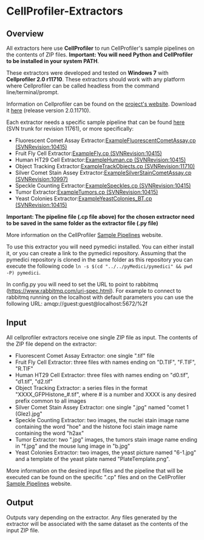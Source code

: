 # CellProfiler-Extractors


## Overview

All extractors here use **CellProfiler** to run CellProfiler's sample pipelines on the contents of ZIP files. **Important: You will need Python and CellProfiler to be installed in your system PATH**.

These extractors were developed and tested on **Windows 7** with **Cellprofiler 2.0 r11710**. These extractors should work with any platform where Cellprofiler can be called headless from the command line/terminal/prompt.

Information on Cellprofiler can be found on the [project's website](http://cellprofiler.org). Download it [here](http://cellprofiler.org/previousReleases.shtml) (release version 2.0.11710).

Each extractor needs a specific sample pipeline that can be found [here](https://svn.broadinstitute.org/CellProfiler/trunk/ExampleImages/) (SVN trunk for revision 11761), or more specifically:

* Fluorescent Comet Assay Extractor:[ExampleFluorescentCometAssay.cp (SVNRevision:10415)](https://svn.broadinstitute.org/CellProfiler/trunk/ExampleImages/ExampleCometAssay/ExampleFluorescentCometAssay.cp)
* Fruit Fly Cell Extractor:[ExampleFly.cp (SVNRevision:10415)](https://svn.broadinstitute.org/CellProfiler/trunk/ExampleImages/ExampleFlyImages/ExampleFly.cp)
* Human HT29 Cell Extractor:[ExampleHuman.cp (SVNRevision:10415)](https://svn.broadinstitute.org/CellProfiler/trunk/ExampleImages/ExampleHumanImages/ExampleHuman.cp)
* Object Tracking Extractor:[ExampleTrackObjects.cp (SVNRevision:11710)](https://svn.broadinstitute.org/CellProfiler/trunk/ExampleImages/ExampleTrackObjects/ExampleTrackObjects.cp)
* Silver Comet Stain Assey Extractor:[ExampleSilverStainCometAssay.cp (SVNRevision:10997)](https://svn.broadinstitute.org/CellProfiler/trunk/ExampleImages/ExampleCometAssay/ExampleSilverStainCometAssay.cp)
* Speckle Counting Extractor:[ExampleSpeckles.cp (SVNRevision:10415)](https://svn.broadinstitute.org/CellProfiler/trunk/ExampleImages/ExampleSpecklesImages/ExampleSpeckles.cp)
* Tumor Extractor:[ExampleTumors.cp (SVNRevision:10415)](https://svn.broadinstitute.org/CellProfiler/trunk/ExampleImages/ExampleTumorImages/ExampleTumors.cp)
* Yeast Colonies Extractor:[ExampleYeastColonies_BT.cp (SVNRevision:10415)](https://svn.broadinstitute.org/CellProfiler/trunk/ExampleImages/ExampleYeastColonies_BT_Images/ExampleYeastColonies_BT.cp)

**Important: The pipeline file (.cp file above) for the chosen extractor need to be saved in the same folder as the extractor file (.py file)**

More information on the CellProfiler [Sample Pipelines](http://cellprofiler.org/examples.shtml) website.

To use this extractor you will need pymedici installed. You can either install it, or you can create a link to the pymedici repository. Assuming that the pymedici repository is cloned in the same folder as this repository you can execute the following code `ln -s $(cd "../../pyMedici/pymedici" && pwd -P) pymedici`.

In config.py you will need to set the URL to point to rabbitmq (https://www.rabbitmq.com/uri-spec.html). For example to connect to rabbitmq running on the localhost with default parameters you can use the following URL: amqp://guest:guest@localhost:5672/%2f

## Input
All cellprofiler extractors receive one single ZIP file as input. The contents of the ZIP file depend on the extractor:

* Fluorescent Comet Assay Extractor: one single ".tif" file
* Fruit Fly Cell Extractor: three files with names ending on "D.TIF", "F.TIF", "R.TIF" 
* Human HT29 Cell Extractor: three files with names ending on "d0.tif", "d1.tif", "d2.tif" 
* Object Tracking Extractor: a series files in the format "XXXX_GFPHistone_#.tif", where # is a number and XXXX is any desired prefix common to all images
* Silver Comet Stain Assey Extractor: one single ".jpg" named "comet 1 (Glez).jpg"
* Speckle Counting Extractor: two images, the nuclei stain image name containing the word "hoe" and the histone foci stain image name containing the word "h2ax" 
* Tumor Extractor: two ".jpg" images, the tumors stain image name ending in "f.jpg" and the mouse lung image in "b.jpg"
* Yeast Colonies Extractor: two images, the yeast picture named "6-1.jpg" and a template of the yeast plate named "PlateTemplate.png". 

More information on the desired input files and the pipeline that will be executed can be found on the specific ".cp" files and on the CellProfiler [Sample Pipelines](http://cellprofiler.org/examples.shtml) website.

## Output
Outputs vary depending on the extractor. Any files generated by the extractor will be associated with the same dataset as the contents of the input ZIP file.
